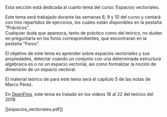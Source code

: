 Esta sección está dedicada al cuarto tema del curso: Espacios vectoriales.

Este tema será trabajado durante las semanas 8, 9 y 10 del curso y contará con tres repartidos de ejercicios, los cuales están disponibles en la pestaña "Prácticos".  
Cualquier duda que aparezca, tanto de práctico como del teórico, no duden en preguntarla en los foros correspondientes, que encontraran en la pestaña "Foros".  

El objetivo de este tema es aprender sobre espacios vectoriales y sus propiedades, detectar cuando un conjunto con una determinada estructura algebraica es o no un espacio vectorial, así como formalizar la noción de dimensión de un espacio vectoral.

El material teórico de para este tema será el capítulo 5 de las notas de Marco Pérez.

En [OpenFing](https://open.fing.edu.uy/courses/gal119/), este tema es tratado en los videos 16 al 22 del teórico del 2019.

[[espacios_vectoriales.pdf]]


